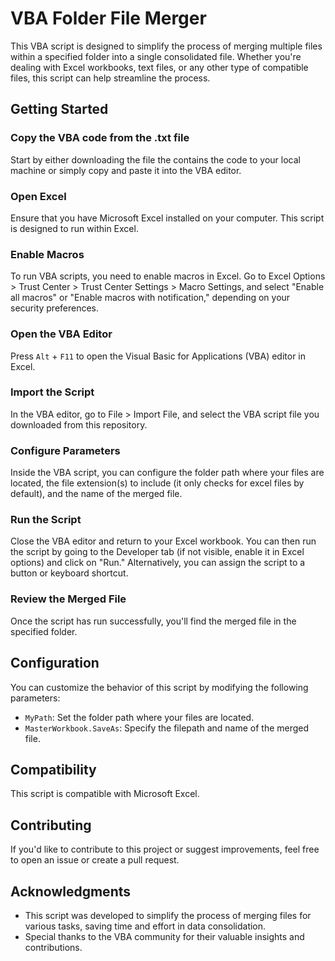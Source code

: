 # VBA Folder File Merger

This VBA script is designed to simplify the process of merging multiple files within a specified folder into a single consolidated file. Whether you're dealing with Excel workbooks, text files, or any other type of compatible files, this script can help streamline the process.

## Getting Started

### Copy the VBA code from the .txt file

Start by either downloading the file the contains the code to your local machine or simply copy and paste it into the VBA editor.

### Open Excel

Ensure that you have Microsoft Excel installed on your computer. This script is designed to run within Excel.

### Enable Macros

To run VBA scripts, you need to enable macros in Excel. Go to Excel Options > Trust Center > Trust Center Settings > Macro Settings, and select "Enable all macros" or "Enable macros with notification," depending on your security preferences.

### Open the VBA Editor

Press `Alt` + `F11` to open the Visual Basic for Applications (VBA) editor in Excel.

### Import the Script

In the VBA editor, go to File > Import File, and select the VBA script file you downloaded from this repository.

### Configure Parameters

Inside the VBA script, you can configure the folder path where your files are located, the file extension(s) to include (it only checks for excel files by default), and the name of the merged file.

### Run the Script

Close the VBA editor and return to your Excel workbook. You can then run the script by going to the Developer tab (if not visible, enable it in Excel options) and click on "Run." Alternatively, you can assign the script to a button or keyboard shortcut.

### Review the Merged File

Once the script has run successfully, you'll find the merged file in the specified folder.

## Configuration

You can customize the behavior of this script by modifying the following parameters:

- `MyPath`: Set the folder path where your files are located.
- `MasterWorkbook.SaveAs`: Specify the filepath and name of the merged file.

## Compatibility

This script is compatible with Microsoft Excel.

## Contributing

If you'd like to contribute to this project or suggest improvements, feel free to open an issue or create a pull request.

## Acknowledgments

- This script was developed to simplify the process of merging files for various tasks, saving time and effort in data consolidation.
- Special thanks to the VBA community for their valuable insights and contributions.
